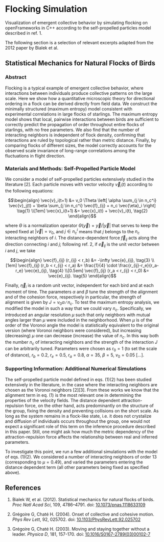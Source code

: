 # Flocking Simulation

Visualization of emergent collective behavior by simulating flocking on openFrameworks in C++ according to the self-propelled particles model described in ref. 1.

The following section is a selection of relevant excerpts adapted from the 2012 paper by Bialek et al.

## Statistical Mechanics for Natural Flocks of Birds

### Abstract

Flocking is a typical example of emergent collective behavior, where interactions between individuals produce collective patterns on the large scale. Here we show how a quantitative microscopic theory for directional ordering in a flock can be derived directly from field data. We construct the minimally structured (maximum entropy) model consistent with experimental correlations in large flocks of starlings. The maximum entropy model shows that local, pairwise interactions between birds are sufficient to correctly predict the propagation of order throughout entire flocks of starlings, with no free parameters. We also find that the number of interacting neighbors is independent of flock density, confirming that interactions are ruled by topological rather than metric distance. Finally, by comparing flocks of different sizes, the model correctly accounts for the observed scale invariance of long-range correlations among the fluctuations in flight direction.

### Materials and Methods: Self-Propelled Particle Model

We consider a model of self-propelled particles extensively studied in the literature \[2\]. Each particle moves with vector velocity $\vec{v}_i(t)$ according to the following equations:

```math
\begin{align}
\vec{v}_i(t+1) &= v_0 \Theta \left[ \alpha \sum_{j \in n_c^i} \vec{v}_j(t) + \beta \sum_{j \in n_c^i} \vec{f}_{ij} + n_c \vec{\eta}_i \right] \tag{1} \\[1em]
\vec{x}_i(t+1) &= \vec{x}_i(t) + \vec{v}_i(t), \tag{2}
\end{align}
```

where $\Theta$ is a normalization operator $\Theta(\vec{y}) = \vec{y} / |\vec{y}|$ that serves to keep the speed fixed at $|\vec{v}| = v_0$, and $j \in n_c^i$ means that $j$ belongs to the $n_c$ interacting neighbors of $i$. The distance-dependent force $\vec{f}_ {ij}$ acts along the direction connecting $i$ and $j$; following ref. 2, if $\vec{e}_ {ij}$ is the unit vector between $i$ and $j$, we take

```math
\begin{align}
\vec{f}_{ij} (r_{ij} < r_b) &= -\infty \vec{e}_{ij}, \tag{3} \\[1em]
\vec{f}_{ij} (r_b < r_{ij} < r_a) &= \frac{1}{4} \cdot \frac{r_{ij}-r_e}{r_a-r_e} \vec{e}_{ij}, \tag{4} \\[0.5em]
\vec{f}_{ij} (r_a < r_{ij} < r_0) &= \vec{e}_{ij}. \tag{5}
\end{align}
```

Finally, $\vec{\eta}_i$ is a random unit vector, independent for each bird and at each moment of time. The parameters $\alpha$ and $\beta$ tune the strength of the alignment and of the cohesion force, respectively in particular, the strength of alignment is given by $J = v_0 \alpha ∕ n_c$. To test the maximum entropy analysis, we modified the model in such a way that we could vary $n_c$. Specifically, we introduced an angular resolution $\mu$ such that only neighbors with mutual angles larger than $\mu$ were included in the neighborhood. When $\mu$ is of the order of the Voronoi angle the model is statistically equivalent to the original version (where Voronoi neighbors were considered), but increasing (decreasing) $\mu$ one can decrease (increase) the value of $n_c$. In this way both the number $n_c$ of interacting neighbors and the strength of the interaction $J$ can be arbitrarily tuned. Parameters were chosen as $r_0 = 1$ (to set the scale of distance), $r_b = 0.2$, $r_e = 0.5$, $r_a = 0.8$, $\alpha = 35$, $\beta = 5$, $v_0 = 0.05$ \[...\].

### Supporting Information: Additional Numerical Simulations

The self-propelled particle model defined in eqs. (1)(2) has been studied extensively in the literature, in the case where the interacting neighbors are chosen as the Voronoi neighbors \[2\]\[3\]. From these works we know that the alignment term in eq. (1) is the most relevant one in determining the properties of the velocity fields. The distance dependent attraction-repulsion force, on the other hand, acts predominantly on the structure of the group, fixing the density and preventing collisions on the short scale. As long as the system remains in a flock-like state, i.e. it does not crystalize and diffusion of individuals occurs throughout the group, one would not expect a significant role of this term on the inference procedure described in this paper. Still, one might ask how much the metric dependency of the attraction-repulsion force affects the relationship between real and inferred parameters.

To investigate this point, we run a few additional simulations with the model of eqs. (1)(2). We considered a number of interacting neighbors of order 13 (corresponding to $\mu = 0.49$), and varied the parameters entering the distance dependent term (all other parameters being fixed as specified above).

## References

1. Bialek W, et al. (2012). Statistical mechanics for natural flocks of birds. _Proc Natl Acad Sci_, 109, 4786–4791. doi: [10.1073/pnas.1118633109](https://doi.org/10.1073/pnas.1118633109)

3. Grégoire G, Chaté H. (2004). Onset of collective and cohesive motion. _Phys Rev Lett_, 92, 025702. doi: [10.1103/PhysRevLett.92.025702](https://doi.org/10.1103/PhysRevLett.92.025702)

5. Grégoire G, Chaté H. (2003). Moving and staying together without a leader. _Physica D_, 181, 157-170. doi: [10.1016/S0167-2789(03)00102-7](https://doi.org/10.1016/S0167-2789(03)00102-7)
